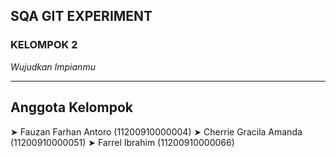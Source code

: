 ## SQA GIT EXPERIMENT   
### KELOMPOK 2 ###  
_Wujudkan Impianmu_
 
 ------
## Anggota Kelompok ##
➤ Fauzan Farhan Antoro (11200910000004)
➤ Cherrie Gracila Amanda (11200910000051) 
➤ Farrel Ibrahim (11200910000066)  
